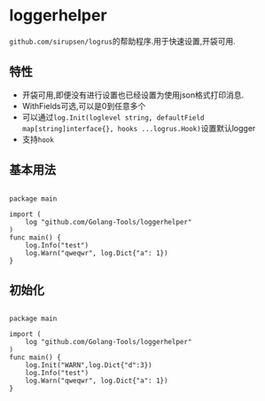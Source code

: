 # loggerhelper

`github.com/sirupsen/logrus`的帮助程序.用于快速设置,开袋可用.

## 特性

+ 开袋可用,即便没有进行设置也已经设置为使用json格式打印消息.
+ WithFields可选,可以是0到任意多个
+ 可以通过`log.Init(loglevel string, defaultField map[string]interface{}, hooks ...logrus.Hook)`设置默认logger
+ 支持`hook`

## 基本用法

```golang

package main

import (
	log "github.com/Golang-Tools/loggerhelper"
)
func main() {
    log.Info("test")
    log.Warn("qweqwr", log.Dict{"a": 1})
}
```

## 初始化

```golang

package main

import (
	log "github.com/Golang-Tools/loggerhelper"
)
func main() {
    log.Init("WARN",log.Dict{"d":3})
    log.Info("test")
    log.Warn("qweqwr", log.Dict{"a": 1})
}
```